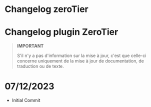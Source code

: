 # Changelog zeroTier

# Changelog plugin ZeroTier

>**IMPORTANT**
>
>S'il n'y a pas d'information sur la mise à jour, c'est que celle-ci concerne uniquement de la mise à jour de documentation, de traduction ou de texte.

# 07/12/2023

- Initial Commit


